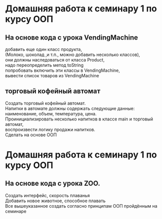 # Домашняя работа к семинару 1 по курсу ООП
## На основе кода с урока VendingMachine
 добавить еще один класс продукта,<br> 
 (Молоко, шоколад ,и т.п., можно добавить несколько классов), <br>
они должны наследоваться от класса Product, <br>
 надо переопределить метод toString <br> попробовать включить эти классы в VendingMachine,<br>  вывести список товаров из VendingMachine
## торговый кофейный автомат
Создать торговый кофейный автомат.<br>
 Напитки в автомате должны содержать следующие данные: <br>
 наименование, объем, температура, цена.<br>
 Проинициализировать несколько напитков в классе main и торговый автомат,<br>  воспроизвести логику продажи напитков.<br> Сделать на основе ООП

 # Домашняя работа к семинару 1 по курсу ООП
 ## На основе кода с урока ZOO.
 Создать интерфейс, скорость плаванья<br>
 Добавить новое животное, способное плавать<br>
 Все вышеуказанное создать согласно принципам ООП пройдённым на семинаре<br>